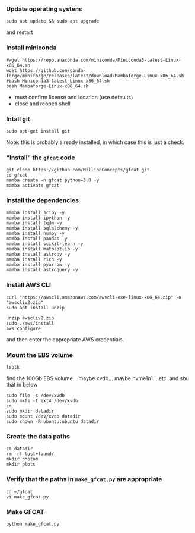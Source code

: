 ### Update operating system:
`sudo apt update && sudo apt upgrade`

and restart

### Install miniconda
```
#wget https://repo.anaconda.com/miniconda/Miniconda3-latest-Linux-x86_64.sh
wget https://github.com/conda-forge/miniforge/releases/latest/download/Mambaforge-Linux-x86_64.sh
#bash Miniconda3-latest-Linux-x86_64.sh
bash Mambaforge-Linux-x86_64.sh
```
* must confirm license and location (use defaults)
* close and reopen shell

### Intall git
```
sudo apt-get install git
```

Note: this is probably already installed, in which case this is just a check.

### "Install" the `gfcat` code
```
git clone https://github.com/MillionConcepts/gfcat.git
cd gfcat
mamba create -n gfcat python=3.8 -y
mamba activate gfcat
```

### Install the dependencies
```
mamba install scipy -y
mamba install ipython -y
mamba install tqdm -y
mamba install sqlalchemy -y
mamba install numpy -y
mamba install pandas -y
mamba install scikit-learn -y
mamba install matplotlib -y
mamba install astropy -y
mamba install rich -y
mamba install pyarrow -y
mamba install astroquery -y 
```


### Install AWS CLI
```
curl "https://awscli.amazonaws.com/awscli-exe-linux-x86_64.zip" -o "awscliv2.zip"
sudo apt install unzip
```
```
unzip awscliv2.zip
sudo ./aws/install
aws configure
```
and then enter the appropriate AWS credentials.


### Mount the EBS volume
```
lsblk
```
find the 100Gb EBS volume... maybe xvdb... maybe nvme1n1... etc. and sbu that in below
```
sudo file -s /dev/xvdb
sudo mkfs -t ext4 /dev/xvdb
cd
sudo mkdir datadir
sudo mount /dev/xvdb datadir
sudo chown -R ubuntu:ubuntu datadir
```

### Create the data paths
```
cd datadir
rm -rf lost+found/
mkdir photom
mkdir plots
```

### Verify that the paths in `make_gfcat.py` are appropriate
```
cd ~/gfcat
vi make_gfcat.py
```

### Make GFCAT
```
python make_gfcat.py
```
